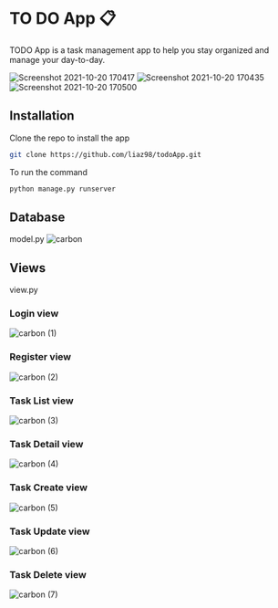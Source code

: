 # TO DO App :clipboard:

TODO App is a task management app to help you stay organized and manage your day-to-day.

![Screenshot 2021-10-20 170417](https://user-images.githubusercontent.com/33596154/138212488-0333449d-5a2b-42b5-9323-8c8c944f0ad0.jpg)
![Screenshot 2021-10-20 170435](https://user-images.githubusercontent.com/33596154/138212497-601d6cf2-55eb-4ee1-9107-eefec05399ca.jpg)
![Screenshot 2021-10-20 170500](https://user-images.githubusercontent.com/33596154/138212508-59875c89-c9c7-486e-9e51-bcf2b24d1065.jpg)


## Installation

Clone the repo to install the app

```bash
git clone https://github.com/liaz98/todoApp.git
```
To run the command
```bash
python manage.py runserver
```

## Database
model.py 
![carbon](https://user-images.githubusercontent.com/33596154/138088443-ea08294c-9833-4394-8a5a-e671238c6c1a.png)

## Views
view.py

### Login view
![carbon (1)](https://user-images.githubusercontent.com/33596154/138088578-6711256b-33cd-4397-a8f7-4fdf8382cb22.png)

### Register view
![carbon (2)](https://user-images.githubusercontent.com/33596154/138088672-788e04a6-389d-49ab-800e-bc2d8f648ea9.png)

### Task List view
![carbon (3)](https://user-images.githubusercontent.com/33596154/138088703-90284ba7-aa72-4a2b-9d2e-7ad54145139f.png)
### Task Detail view
![carbon (4)](https://user-images.githubusercontent.com/33596154/138212692-8c2eb78c-39fc-421f-906a-59b54c6b3b80.png)

### Task Create view

![carbon (5)](https://user-images.githubusercontent.com/33596154/138212583-d1e1d736-b63e-4a79-9a24-a884760abf11.png)


### Task Update view
![carbon (6)](https://user-images.githubusercontent.com/33596154/138212625-93dcbc96-d57f-4482-b6e8-d403a7a9ce7b.png)


### Task Delete view
![carbon (7)](https://user-images.githubusercontent.com/33596154/138212656-1807df54-7fa1-41cf-b8a8-757dabc3437f.png)

